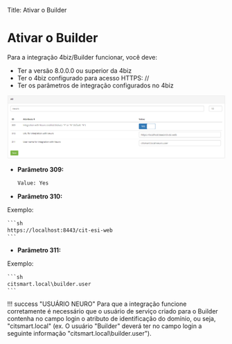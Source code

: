 Title: Ativar o Builder

# Ativar o Builder

Para a integração 4biz/Builder funcionar, você deve:

- Ter a versão 8.0.0.0 ou superior da 4biz
- Ter o 4biz configurado para acesso HTTPS: //
- Ter os parâmetros de integração configurados no 4biz


![Builder Conection][1]

- **Parâmetro 309:**

    ```sh
    Value: Yes
    ```

- **Parâmetro 310:**

Exemplo:

    ```sh
    https://localhost:8443/cit-esi-web
    ```

- **Parâmetro 311:**

Exemplo:

    ```sh
    citsmart.local\builder.user
    ```
    

!!! success "USUÁRIO NEURO"
    Para que a integração funcione corretamente é necessário que o usuário de serviço criado para o Builder contenha no campo login o atributo de identificação do domínio, ou seja, "citsmart.local" (ex. O usuário "Builder" deverá ter no campo login a seguinte informação  "citsmart.local\builder.user").


[1]:images/builder-conection.png
